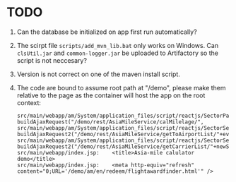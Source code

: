 # TODO

1. Can the database be initialized on app first run automatically?

2. The scirpt file `scripts/add_mvn_lib.bat` only works on Windows. Can `clsUtil.jar`
   and `common-logger.jar` be uploaded to Artifactory so the script is not neccesary?

3. Version is not correct on one of the maven install script.

3. The code are bound to assume root path at "/demo", please make them relative
   to the page as the container will host the app on the root context:

       src/main/webapp/am/System/application_files/script/reactjs/SectorPanel.jsx:                buildAjaxRequest("/demo/rest/AsiaMileService/calMilelage/",
       src/main/webapp/am/System/application_files/script/reactjs/SectorSelector.jsx:                buildAjaxRequest2("/demo/rest/AsiaMileService/getToAirportList/"+event.value,
       src/main/webapp/am/System/application_files/script/reactjs/SectorSelector.jsx:                buildAjaxRequest2("/demo/rest/AsiaMileService/getCarrierList/"+newSector.from.value+"/"+newSector.to.value,
       src/main/webapp/index.jsp:    <title>Asia-mile calulator demo</title>
       src/main/webapp/index.jsp:    <meta http-equiv="refresh" content="0;URL='/demo/am/en/redeem/flightawardfinder.html'" />

